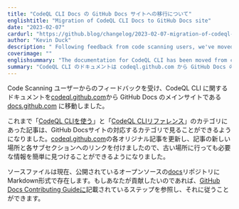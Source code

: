 ```yaml
---
title: "CodeQL CLI Docs の GitHub Docs サイトへの移行について"
englishtitle: "Migration of CodeQL CLI Docs to GitHub Docs site"
date: "2023-02-07"
cardurl: "https://github.blog/changelog/2023-02-07-migration-of-codeql-cli-docs-to-github-docs-site"
author: "Kevin Duck"
description: " Following feedback from code scanning users, we've moved documentation about the CodeQL CLI from codeql.github.com to docs.github.com , the main GitHub Docs site.  You can now find all the articles that were previously under the "Using the CodeQL CLI " and "CodeQL CLI reference " categories in corresponding categories on the GitHub Docs site. We've updated each of the original articles on codeql.github.com with links to the new location of the article and to each subsection, so that if you go to the old location you can easily find the information you need.  The source files now exist in Markdown format in the public, open-source docs repository. If you would like to contribute, you can consult and follow the steps listed in the GitHub Docs contributing guide .  "
coverimage: ""
englishsummary: "The documentation for CodeQL CLI has been moved from codeql.github.com to docs.github.com, the main GitHub Docs site. The articles have been updated with links to the new location and the source files are in Markdown format in the public, open-source docs repository. Contributors can follow the steps listed in the GitHub Docs contributing guide."
summary: "CodeQL CLI のドキュメントは codeql.github.com から GitHub Docs のメインサイトである docs.github.com に移動されました。記事は新しい場所へのリンクで更新され、ソースファイルは公開されたオープンソースの docs リポジトリに Markdown 形式で置かれています。貢献者はGitHub Docs貢献ガイドに記載されている手順で行うことができます。"
---
```


<p>Code Scanning ユーザーからのフィードバックを受け、CodeQL CLI に関するドキュメントを<a href="https://codeql.github.com/docs/codeql-cli/">codeql.github.com</a>から GitHub Docs のメインサイトである<a href="https://docs.github.com/en/code-security/codeql-cli">docs.github.com</a> に移動しました。</p>
<p>これまで「<a href="https://codeql.github.com/docs/codeql-cli/using-the-codeql-cli/">CodeQL CLIを使う</a>」と「<a href="https://codeql.github.com/docs/codeql-cli/codeql-cli-reference/">CodeQL CLIリファレンス</a>」のカテゴリにあった記事は、GitHub Docsサイトの対応するカテゴリで見ることができるようになりました。<a href="https://codeql.github.com/docs/codeql-cli/">codeql.github.com</a>の各オリジナル記事を更新し、記事の新しい場所と各サブセクションへのリンクを付けましたので、古い場所に行っても必要な情報を簡単に見つけることができるようになりました。</p>
<p>ソースファイルは現在、公開されているオープンソースの<a href="https://github.com/github/docs/tree/main/content/code-security/codeql-cli">docs</a>リポジトリにMarkdown形式で存在します。もしあなたが貢献したいのであれば、<a href="https://github.com/github/docs/blob/main/CONTRIBUTING.md">GitHub Docs Contributing Guideに</a>記載されているステップを参照し、それに従うことができます。</p>


